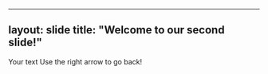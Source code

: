  ---
layout: slide
title: "Welcome to our second slide!"
---
Your text
Use the right arrow to go back!
